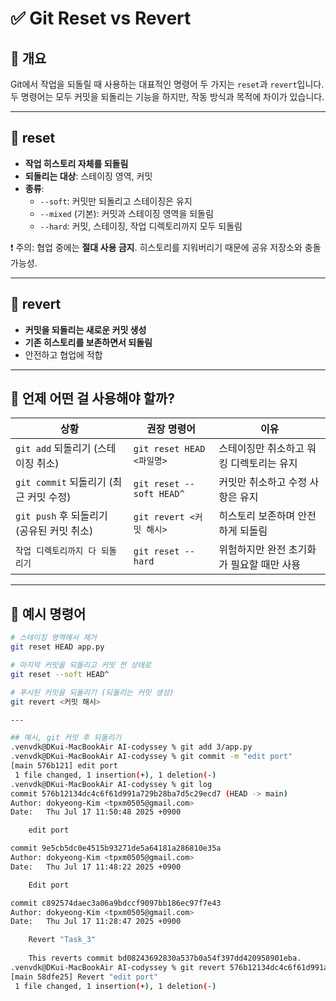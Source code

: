 # ✅ Git Reset vs Revert

## 🎯 개요

Git에서 작업을 되돌릴 때 사용하는 대표적인 명령어 두 가지는 `reset`과 `revert`입니다. 두 명령어는 모두 커밋을 되돌리는 기능을 하지만, 작동 방식과 목적에 차이가 있습니다.

---

## 📌 reset

- **작업 히스토리 자체를 되돌림**
- **되돌리는 대상**: 스테이징 영역, 커밋
- **종류**:
  - `--soft`: 커밋만 되돌리고 스테이징은 유지
  - `--mixed` (기본): 커밋과 스테이징 영역을 되돌림
  - `--hard`: 커밋, 스테이징, 작업 디렉토리까지 모두 되돌림

❗ 주의: 협업 중에는 **절대 사용 금지**. 히스토리를 지워버리기 때문에 공유 저장소와 충돌 가능성.

---

## 📌 revert

- **커밋을 되돌리는 새로운 커밋 생성**
- **기존 히스토리를 보존하면서 되돌림**
- 안전하고 협업에 적합

---

## 🧪 언제 어떤 걸 사용해야 할까?

| 상황 | 권장 명령어 | 이유 |
|------|-------------|------|
| `git add` 되돌리기 (스테이징 취소) | `git reset HEAD <파일명>` | 스테이징만 취소하고 워킹 디렉토리는 유지 |
| `git commit` 되돌리기 (최근 커밋 수정) | `git reset --soft HEAD^` | 커밋만 취소하고 수정 사항은 유지 |
| `git push` 후 되돌리기 (공유된 커밋 취소) | `git revert <커밋 해시>` | 히스토리 보존하며 안전하게 되돌림 |
| `작업 디렉토리까지 다 되돌리기` | `git reset --hard` | 위험하지만 완전 초기화가 필요할 때만 사용 |

---

## 📝 예시 명령어

```bash
# 스테이징 영역에서 제거
git reset HEAD app.py

# 마지막 커밋을 되돌리고 커밋 전 상태로
git reset --soft HEAD^

# 푸시된 커밋을 되돌리기 (되돌리는 커밋 생성)
git revert <커밋 해시>

---

## 예시, git 커밋 후 되돌리기
.venvdk@DKui-MacBookAir AI-codyssey % git add 3/app.py
.venvdk@DKui-MacBookAir AI-codyssey % git commit -m "edit port"
[main 576b121] edit port
 1 file changed, 1 insertion(+), 1 deletion(-)
.venvdk@DKui-MacBookAir AI-codyssey % git log    
commit 576b12134dc4c6f61d991a729b28ba7d5c29ecd7 (HEAD -> main)
Author: dokyeong-Kim <tpxm0505@gmail.com>
Date:   Thu Jul 17 11:50:48 2025 +0900

    edit port

commit 9e5cb5dc0e4515b93271de5a64181a286810e35a
Author: dokyeong-Kim <tpxm0505@gmail.com>
Date:   Thu Jul 17 11:48:22 2025 +0900

    Edit port

commit c892574daec3a06a9bdccf9097bb186ec97f7e43
Author: dokyeong-Kim <tpxm0505@gmail.com>
Date:   Thu Jul 17 11:28:47 2025 +0900

    Revert "Task_3"
    
    This reverts commit bd08243692830a537b0a54f397dd420958901eba.
.venvdk@DKui-MacBookAir AI-codyssey % git revert 576b12134dc4c6f61d991a729b28ba7d5c29ecd7
[main 58dfe25] Revert "edit port"
 1 file changed, 1 insertion(+), 1 deletion(-)